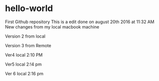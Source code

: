 # hello-world
First Github repository
This is a edit done on august 20th 2016 at 11:32 AM
New changes from my local macbook machine

Version 2 from local

Version 3 from Remote

Ver4 local 2:10 PM

Ver5 local 2:!4 pm

Ver 6 local 2:16 pm
